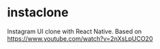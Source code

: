 # instaclone
Instagram UI clone with React Native.
Based on https://www.youtube.com/watch?v=2nXsLpUCO20
